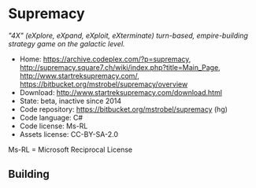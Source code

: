 # Supremacy

_"4X" (eXplore, eXpand, eXploit, eXterminate) turn-based, empire-building strategy game on the galactic level._

- Home: https://archive.codeplex.com/?p=supremacy, http://supremacy.square7.ch/wiki/index.php?title=Main_Page, http://www.startreksupremacy.com/, https://bitbucket.org/mstrobel/supremacy/overview
- Download: http://www.startreksupremacy.com/download.html
- State: beta, inactive since 2014
- Code repository: https://bitbucket.org/mstrobel/supremacy (hg)
- Code language: C#
- Code license: Ms-RL
- Assets license: CC-BY-SA-2.0

Ms-RL = Microsoft Reciprocal License

## Building

